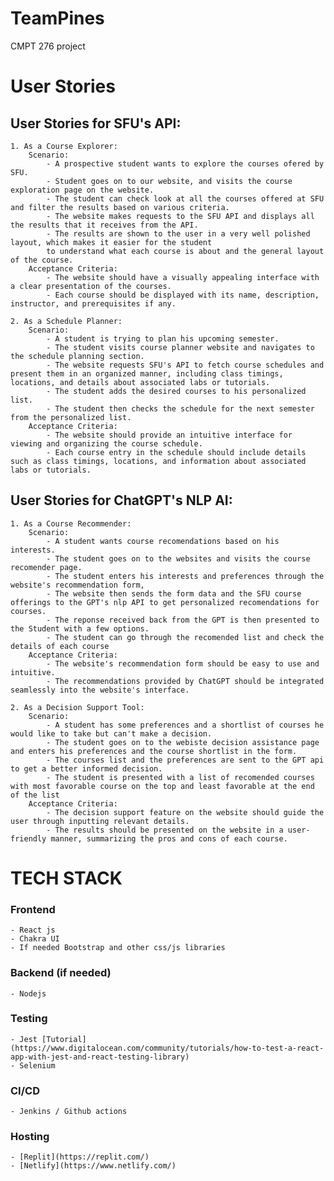 # TeamPines
CMPT 276 project

# User Stories

## User Stories for SFU's API:

    1. As a Course Explorer:
        Scenario:
            - A prospective student wants to explore the courses ofered by SFU.
            - Student goes on to our website, and visits the course exploration page on the website.
            - The student can check look at all the courses offered at SFU and filter the results based on various criteria.
            - The website makes requests to the SFU API and displays all the results that it receives from the API.
            - The results are shown to the user in a very well polished layout, which makes it easier for the student
            to understand what each course is about and the general layout of the course.
        Acceptance Criteria:
            - The website should have a visually appealing interface with a clear presentation of the courses.
            - Each course should be displayed with its name, description, instructor, and prerequisites if any.

    2. As a Schedule Planner:
        Scenario:
            - A student is trying to plan his upcoming semester.
            - The student visits course planner website and navigates to the schedule planning section.
            - The website requests SFU's API to fetch course schedules and present them in an organized manner, including class timings, locations, and details about associated labs or tutorials.
            - The student adds the desired courses to his personalized list.
            - The student then checks the schedule for the next semester from the personalized list.
        Acceptance Criteria:
            - The website should provide an intuitive interface for viewing and organizing the course schedule.
            - Each course entry in the schedule should include details such as class timings, locations, and information about associated labs or tutorials.

## User Stories for ChatGPT's NLP AI:

    1. As a Course Recommender:
        Scenario:
            - A student wants course recomendations based on his interests.
            - The student goes on to the websites and visits the course recomender page.
            - The student enters his interests and preferences through the website's recommendation form,
            - The website then sends the form data and the SFU course offerings to the GPT's nlp API to get personalized recomendations for courses.
            - The reponse received back from the GPT is then presented to the Student with a few options.
            - The student can go through the recomended list and check the details of each course
        Acceptance Criteria:
            - The website's recommendation form should be easy to use and intuitive.
            - The recommendations provided by ChatGPT should be integrated seamlessly into the website's interface.

    2. As a Decision Support Tool:
        Scenario:
            - A student has some preferences and a shortlist of courses he would like to take but can't make a decision.
            - The student goes on to the webiste decision assistance page and enters his preferences and the course shortlist in the form.
            - The courses list and the preferences are sent to the GPT api to get a better informed decision.
            - The student is presented with a list of recomended courses with most favorable course on the top and least favorable at the end of the list
        Acceptance Criteria:
            - The decision support feature on the website should guide the user through inputting relevant details.
            - The results should be presented on the website in a user-friendly manner, summarizing the pros and cons of each course.

# TECH STACK

### Frontend
    - React js
    - Chakra UI
    - If needed Bootstrap and other css/js libraries
    
### Backend (if needed)
    - Nodejs
    
### Testing
    - Jest [Tutorial](https://www.digitalocean.com/community/tutorials/how-to-test-a-react-app-with-jest-and-react-testing-library)
    - Selenium
    
### CI/CD
    - Jenkins / Github actions
    
### Hosting
    - [Replit](https://replit.com/)
    - [Netlify](https://www.netlify.com/)

